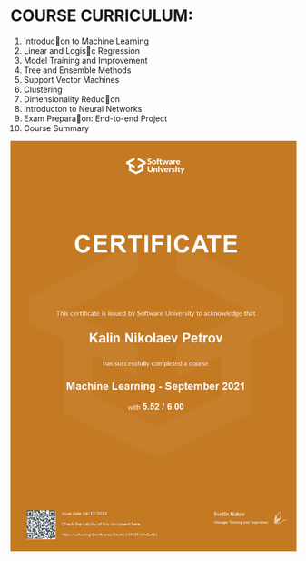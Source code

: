 # COURSE CURRICULUM:

1. Introduc􀀉on to Machine Learning
2. Linear and Logis􀀉c Regression
3. Model Training and Improvement
4. Tree and Ensemble Methods
5. Support Vector Machines
6. Clustering
7. Dimensionality Reduc􀀉on
8. Introducton to Neural Networks
9. Exam Prepara􀀉on: End-to-end Project
10. Course Summary

![ML Certificate](Certificate.jpg)
